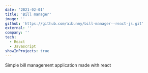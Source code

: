 ```yaml
---
date: '2021-02-01'
title: 'Bill manager'
image: ''
github: 'https://github.com/aibunny/bill-manager--react-js.git'
external: ''
company: ''
tech:
  - React
  - Javascript
showInProjects: true
---
```


Simple bill management application made with react
